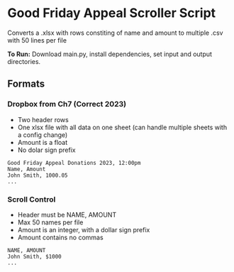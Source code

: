 # Good Friday Appeal Scroller Script

Converts a .xlsx with rows constiting of name and amount
to multiple .csv with 50 lines per file

**To Run:** Download main.py, install dependencies, set input and output directories.

## Formats

### Dropbox from Ch7 (Correct 2023)

- Two header rows
- One xlsx file with all data on one sheet (can handle multiple sheets with a config change)
- Amount is a float
- No dolar sign prefix

```
Good Friday Appeal Donations 2023, 12:00pm
Name, Amount
John Smith, 1000.05
...
```

### Scroll Control

- Header must be NAME, AMOUNT
- Max 50 names per file
- Amount is an integer, with a dollar sign prefix
- Amount contains no commas

```
NAME, AMOUNT
John Smith, $1000
...
```
